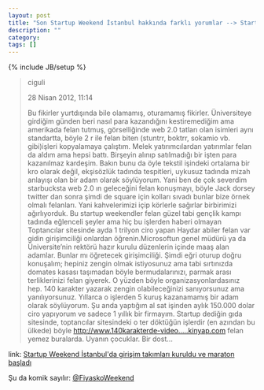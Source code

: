 ```yaml
---
layout: post
title: "Son Startup Weekend İstanbul hakkında farklı yorumlar --> Startup Weekend İstanbul'da girişim takımları kuruldu ve maraton başladı"
description: ""
category: 
tags: []
---
```

{% include JB/setup %}

> ciguli
> 
> 28 Nisan 2012, 11:14
> 
> Bu fikirler yurtdışında bile olamamış, oturamamış fikirler. Üniversiteye girdiğim günden beri nasıl para kazandığını kestiremediğim ama amerikada felan tutmuş, görselliğinde web 2.0 tatları olan isimleri aynı standartta, böyle 2 r ile felan biten (stuntrr, boktrr, sokamio vb. gibi)işleri kopyalamaya çalıştım. Melek yatırımcılardan yatırımlar felan da aldım ama hepsi battı. Birşeyin alınıp satılmadığı bir işten para kazanılmaz kardeşim. Bakın bunu da öyle tekstil işindeki ortalama bir kro olarak değil, ekşisözlük tadında tespitleri, uykusuz tadında mizah anlayışı olan bir adam olarak söylüyorum. Yani ben de çok severdim starbucksta web 2.0 ın geleceğini felan konuşmayı, böyle Jack dorsey twitter dan sonra şimdi de square için kolları sıvadı bunlar bize örnek olmalı felanları. Yani kahvelerimizi içip körlerle sağırlar birbirimizi ağırlıyorduk. Bu startup weekendler felan güzel tabi gençlik kampı tadında eğlenceli şeyler ama hiç bu işlerden haberi olmayan Toptancılar sitesinde ayda 1 trilyon ciro yapan Haydar abiler felan var gidin girişimciliği onlardan öğrenin.Microsoftun genel müdürü ya da Üniversite’nin rektörü hazır kurulu düzenlerin içinde maaş alan adamlar. Bunlar mı öğretecek girişimciliği. Şimdi eğri oturup doğru konuşalım; hepiniz zengin olmak istiyosunuz ama tabi sırtınızda domates kasası taşımadan böyle bermudalarınızı, parmak arası terliklerinizi felan giyerek. O yüzden böyle organizasyonlardasınız hep. 140 karakter yazarak zengin olabileceğinizi sanıyorsunuz ama yanılıyorsunuz. Yıllarca o işlerden 5 kuruş kazanamamış bir adam olarak söylüyorum. Şu anda yaptığım al sat işinden aylık 150.000 dolar ciro yapıyorum ve sadece 1 yıllık bir firmayım. Startup dediğin gıda sitesinde, toptancılar sitesindeki o ter döktüğün işlerdir (en azından bu ülkede) böyle http://www.140karakterde-video.....kinyap.com felan yemez buralarda. Uyanın çocuklar. Bir dost…

link: [Startup Weekend İstanbul'da girişim takımları kuruldu ve maraton başladı](http://www.webrazzi.com/2012/04/27/startup-weekend-istanbul-girisim/)

Şu da komik sayılır: [@FiyaskoWeekend](https://twitter.com/FiyaskoWeekend)